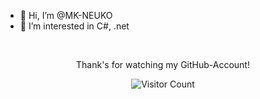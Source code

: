 - 👋 Hi, I’m @MK-NEUKO
- 👀 I’m interested in C#, .net



<br>
<div align="center">

Thank's for watching my GitHub-Account!

![Visitor Count](https://profile-counter.glitch.me/{mk-neuko}/count.svg)
</div>


<!---
MK-NEUKO/MK-NEUKO is a ✨ special ✨ repository because its `README.md` (this file) appears on your GitHub profile.
You can click the Preview link to take a look at your changes.
--->
  
